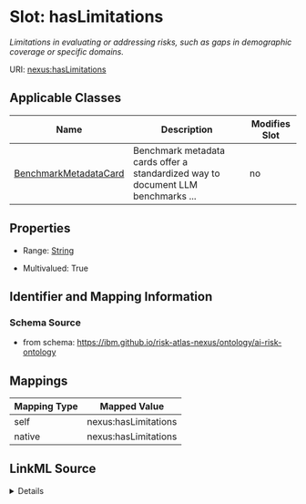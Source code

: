 

# Slot: hasLimitations


_Limitations in evaluating or addressing risks, such as gaps in demographic coverage or specific domains._





URI: [nexus:hasLimitations](https://ibm.github.io/risk-atlas-nexus/ontology/hasLimitations)



<!-- no inheritance hierarchy -->





## Applicable Classes

| Name | Description | Modifies Slot |
| --- | --- | --- |
| [BenchmarkMetadataCard](BenchmarkMetadataCard.md) | Benchmark metadata cards offer a standardized way to document LLM benchmarks ... |  no  |







## Properties

* Range: [String](String.md)

* Multivalued: True





## Identifier and Mapping Information







### Schema Source


* from schema: https://ibm.github.io/risk-atlas-nexus/ontology/ai-risk-ontology




## Mappings

| Mapping Type | Mapped Value |
| ---  | ---  |
| self | nexus:hasLimitations |
| native | nexus:hasLimitations |




## LinkML Source

<details>
```yaml
name: hasLimitations
description: Limitations in evaluating or addressing risks, such as gaps in demographic
  coverage or specific domains.
from_schema: https://ibm.github.io/risk-atlas-nexus/ontology/ai-risk-ontology
rank: 1000
alias: hasLimitations
domain_of:
- BenchmarkMetadataCard
range: string
multivalued: true

```
</details>